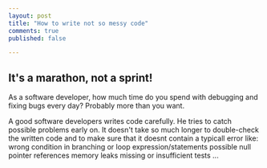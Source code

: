 ```yaml
---
layout: post
title: "How to write not so messy code"
comments: true
published: false

---
```


## It's a marathon, not a sprint!

As a software developer, how much time do you spend with debugging and fixing bugs every day? Probably more than you want. 

A good software developers writes code carefully. He tries to catch possible problems early on.
It doesn't take so much longer to double-check the written code and to make sure that it doesnt contain a typicall error like:
wrong condition in branching or loop expression/statements
possible null pointer references
memory leaks
missing or insufficient tests
...


